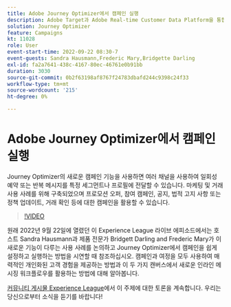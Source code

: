 ```yaml
---
title: Adobe Journey Optimizer에서 캠페인 실행
description: Adobe Target과 Adobe Real-time Customer Data Platform을 통합하여 보다 개인화된 고객 경험을 제공할 수 있습니다. 이 라이브스트림 이벤트에서 이 두 플랫폼을 통합하여 기업이 실시간으로 데이터를 수집한 다음 타겟팅된 경험을 생성하고 테스트하는 방법을 살펴보십시오. 라이브 데모에서 이 강력한 기능의 전체적인 프로세스를 확인하십시오.
solution: Journey Optimizer
feature: Campaigns
kt: 11028
role: User
event-start-time: 2022-09-22 08:30-7
event-guests: Sandra Hausmann,Frederic Mary,Bridgette Darling
exl-id: fa2a7641-438c-4167-80ec-46761e0b91bb
duration: 3030
source-git-commit: 0b2f63198af8767f24783dbafd244c9398c24f33
workflow-type: tm+mt
source-wordcount: '215'
ht-degree: 0%

---
```


# Adobe Journey Optimizer에서 캠페인 실행

Journey Optimizer의 새로운 캠페인 기능을 사용하면 여러 채널을 사용하여 일회성 예약 또는 반복 메시지를 특정 세그먼트나 프로필에 전달할 수 있습니다. 마케팅 및 거래 사용 사례를 위해 구축되었으며 프로모션 오퍼, 참여 캠페인, 공지, 법적 고지 사항 또는 정책 업데이트, 거래 확인 등에 대한 캠페인을 활용할 수 있습니다.

>[!VIDEO](https://video.tv.adobe.com/v/3409504/?quality=12&learn=on)

원래 2022년 9월 22일에 열렸던 이 Experience League 라이브 에피소드에서는 호스트 Sandra Hausmann과 제품 전문가 Bridgett Darling and Frederic Mary가 이 새로운 기능이 다루는 사용 사례를 논의하고 Journey Optimizer에서 캠페인을 쉽게 설정하고 실행하는 방법을 시연할 때 참조하십시오. 캠페인과 여정을 모두 사용하여 매력적인 개인화된 고객 경험을 제공하는 방법과 이 두 가지 캔버스에서 새로운 인라인 메시징 워크플로우를 활용하는 방법에 대해 알아봅니다.

[커뮤니티 게시물 Experience League](https://experienceleaguecommunities.adobe.com/t5/journey-optimizer-discussions/experience-league-live-post-session-discussion-execute-your/m-p/547896?profile.language=ko#M52)에서 이 주제에 대한 토론을 계속합니다. 우리는 당신으로부터 소식을 듣기를 바랍니다!

